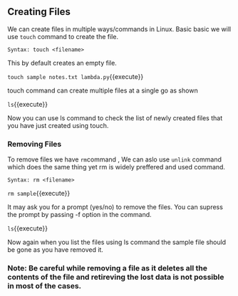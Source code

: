 # #

## Creating Files

We can create files in multiple ways/commands in Linux. Basic basic we will use `touch` command to create the file.

`Syntax: touch <filename>` 

This by default creates an empty file.

`touch sample notes.txt lambda.py`{{execute}} 

touch command can create multiple files at a single go as shown

`ls`{{execute}} 

Now you can use ls command to check the list of newly created files that you have just created using touch.

### Removing Files

To remove files we have `rm`command , We can aslo use `unlink` command which does the same thing yet rm is widely preffered and used command.

`Syntax: rm <filename>`

`rm sample`{{execute}} 

It may ask you for a prompt (yes/no) to remove the files. You can supress the prompt by passing -f option in the command.

`ls`{{execute}} 

Now again when you list the files using ls command the sample file should be gone as you have removed it.

### Note: Be careful while removing a file as it deletes all the contents of the file and retireving the lost data is not possible in most of the cases.